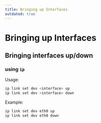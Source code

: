 ```yaml
---
title: Bringing up Interfaces
outdated: true
---
```

# Bringing up Interfaces

## Bringing interfaces up/down

### using `ip`

Usage:

```bash
ip link set dev <interface> up
ip link set dev <interface> down
```

Example:

```bash
ip link set dev eth0 up
ip link set dev eth0 down
```
